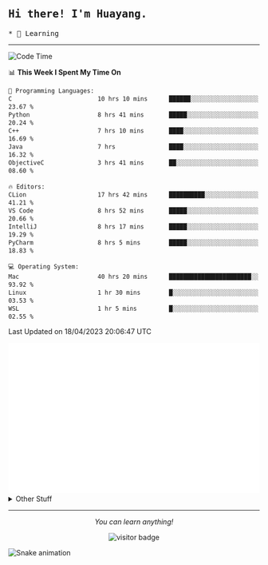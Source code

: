 <h2>
    <samp>Hi there! I'm Huayang.</samp>
</h2>
<p>
    <samp>
        * 🧐 Learning
    </samp>
</p>

<hr>

<!--START_SECTION:waka-->
![Code Time](http://img.shields.io/badge/Code%20Time-718%20hrs%2026%20mins-blue)

📊 **This Week I Spent My Time On** 

```text
💬 Programming Languages: 
C                        10 hrs 10 mins      ██████░░░░░░░░░░░░░░░░░░░   23.67 % 
Python                   8 hrs 41 mins       █████░░░░░░░░░░░░░░░░░░░░   20.24 % 
C++                      7 hrs 10 mins       ████░░░░░░░░░░░░░░░░░░░░░   16.69 % 
Java                     7 hrs               ████░░░░░░░░░░░░░░░░░░░░░   16.32 % 
ObjectiveC               3 hrs 41 mins       ██░░░░░░░░░░░░░░░░░░░░░░░   08.60 % 

🔥 Editors: 
CLion                    17 hrs 42 mins      ██████████░░░░░░░░░░░░░░░   41.21 % 
VS Code                  8 hrs 52 mins       █████░░░░░░░░░░░░░░░░░░░░   20.66 % 
IntelliJ                 8 hrs 17 mins       █████░░░░░░░░░░░░░░░░░░░░   19.29 % 
PyCharm                  8 hrs 5 mins        █████░░░░░░░░░░░░░░░░░░░░   18.83 % 

💻 Operating System: 
Mac                      40 hrs 20 mins      ███████████████████████░░   93.92 % 
Linux                    1 hr 30 mins        █░░░░░░░░░░░░░░░░░░░░░░░░   03.53 % 
WSL                      1 hr 5 mins         █░░░░░░░░░░░░░░░░░░░░░░░░   02.55 % 
```


 Last Updated on 18/04/2023 20:06:47 UTC
<!--END_SECTION:waka-->

<picture>
    <img src="/github-metrics.svg" alt="github metrics" style='visibility:visible'>
</picture>

<details>
  <summary>Other Stuff</summary>
  <br />
<!--   
  <p align="left">
    <img height="180em" src="https://github-readme-streak-stats.herokuapp.com/?user=GuillaumeFalourd" />
    
  </p> -->

  * 🏆 Some GitHub statistical reports:
  
  <img width="100%" src="https://github-profile-trophy.vercel.app/?username=xmchxup&column=7">
  <p align="left">  
    <img height="180em" src="https://github-readme-stats.vercel.app/api?username=xmchxup&hide_border=true&show_icons=true&include_all_commits=true&bg_color=0,EC6C6C,FFD479,FFFC79,73FA79&theme=graywhite&locale=en" />
    <img height="180em" src="https://github-readme-stats.vercel.app/api/top-langs/?username=xmchxup&hide=css,scss,html&langs_count=8&hide_border=true&layout=compact&bg_color=0,73FA79,73FDFF,D783FF&theme=graywhite&locale=en" />
  </p>
  
  <img width="100%" src="https://github-profile-summary-cards.vercel.app/api/cards/profile-details?username=xmchxup&theme=github" />
 
</a>
</details>
<hr>
<p align="center">
    <i>You can learn anything!</i>
    <p align="center">
        <img src="https://visitor-badge.laobi.icu/badge?page_id=xmchxup" alt="visitor badge"/>       
    </p>
</p>

![Snake animation](https://github.com/XmchxUp/XmchxUp/blob/output/github-contribution-grid-snake.gif)



